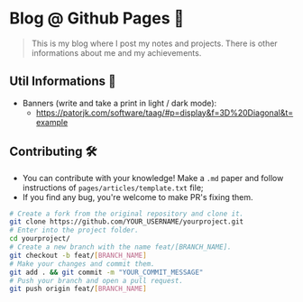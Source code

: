 # Blog @ Github Pages 🚀

> This is my blog where I post my notes and projects. There is other informations about me and my achievements.

## Util Informations 📒

- Banners (write and take a print in light / dark mode):
    - https://patorjk.com/software/taag/#p=display&f=3D%20Diagonal&t=example

## Contributing 🛠️

- You can contribute with your knowledge! Make a `.md` paper and follow instructions of `pages/articles/template.txt` file;
- If you find any bug, you're welcome to make PR's fixing them.

```bash
# Create a fork from the original repository and clone it.
git clone https://github.com/YOUR_USERNAME/yourproject.git
# Enter into the project folder.
cd yourproject/
# Create a new branch with the name feat/[BRANCH_NAME].
git checkout -b feat/[BRANCH_NAME]
# Make your changes and commit them.
git add . && git commit -m "YOUR_COMMIT_MESSAGE"
# Push your branch and open a pull request.
git push origin feat/[BRANCH_NAME]
```
